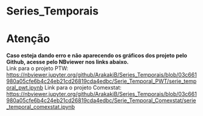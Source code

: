 # Series_Temporais

# Atenção
**Caso esteja dando erro e não aparecendo os gráficos dos projeto pelo Github, acesse pelo NBviewer nos links abaixo.**  
Link para o projeto PTW: https://nbviewer.jupyter.org/github/ArakakiB/Series_Temporais/blob/03c661980a05cfe6b4c24eb21cd26819cda4edbc/Serie_Temporal_PWT/serie_temporal_pwt.ipynb
Link para o projeto Comexstat: https://nbviewer.jupyter.org/github/ArakakiB/Series_Temporais/blob/03c661980a05cfe6b4c24eb21cd26819cda4edbc/Serie_Temporal_Comexstat/serie_temporal_comexstat.ipynb
